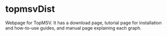 # topmsvDist

Webpage for TopMSV. It has a download page, tutorial page for installation and how-to-use guides, and manual page explaining each graph.
